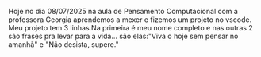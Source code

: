 Hoje no dia 08/07/2025 na aula de Pensamento Computacional com a professora Georgia  aprendemos a mexer e fizemos um projeto no vscode. Meu projeto tem 3 linhas.Na primeira é meu nome completo e nas outras 2 são frases pra levar para a vida... são elas:"Viva o hoje sem pensar no amanhã" e "Não desista, supere."

